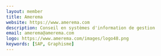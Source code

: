 ```yaml
---
layout: member
title: Amerema
website: https://www.amerema.com
description: Conseil en systèmes d'information de gestion 
email: amerema@amerema.com
logo: https://www.amerema.com/images/logo48.png
keywords: [SAP, Graphisme]
---
```

